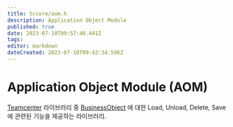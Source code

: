 ```yaml
---
title: tccore/aom.h
description: Application Object Module
published: true
date: 2023-07-10T09:57:40.441Z
tags: 
editor: markdown
dateCreated: 2023-07-10T09:42:34.596Z
---
```


# Application Object Module (AOM)
[Teamcenter](/ko/Teamcenter) 라이브러리 중 [BusinessObject](/ko/Teamcenter/BMIDEModels/BusinessObject) 에 대한 Load, Unload, Delete, Save에 관련된 기능을 제공하는 라이브러리.